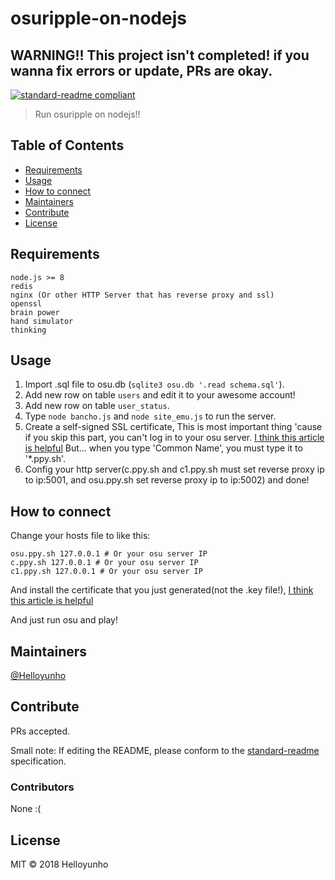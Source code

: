 # osuripple-on-nodejs

## WARNING!! This project isn't completed! if you wanna fix errors or update, PRs are okay.

[![standard-readme compliant](https://img.shields.io/badge/standard--readme-OK-green.svg?style=flat-square)](https://github.com/RichardLitt/standard-readme)

> Run osuripple on nodejs!!

## Table of Contents

- [Requirements](#requirements)
- [Usage](#usage)
- [How to connect](#how-to-connect)
- [Maintainers](#maintainers)
- [Contribute](#contribute)
- [License](#license)

## Requirements

```
node.js >= 8
redis
nginx (Or other HTTP Server that has reverse proxy and ssl)
openssl
brain power
hand simulator
thinking
```

## Usage

1. Import .sql file to osu.db (`sqlite3 osu.db '.read schema.sql'`).
2. Add new row on table `users` and edit it to your awesome account!
3. Add new row on table `user_status`.
4. Type `node bancho.js` and `node site_emu.js` to run the server.
5. Create a self-signed SSL certificate, This is most important thing 'cause if you skip this part, you can't log in to your osu server. [I think this article is helpful](https://www.akadia.com/services/ssh_test_certificate.html) But... when you type 'Common Name', you must type it to '*.ppy.sh'.
6. Config your http server(c.ppy.sh and c1.ppy.sh must set reverse proxy ip to ip:5001, and osu.ppy.sh set reverse proxy ip to ip:5002) and done!

## How to connect

Change your hosts file to like this:
```
osu.ppy.sh 127.0.0.1 # Or your osu server IP
c.ppy.sh 127.0.0.1 # Or your osu server IP
c1.ppy.sh 127.0.0.1 # Or your osu server IP
```

And install the certificate that you just generated(not the .key file!), [I think this article is helpful](https://community.spiceworks.com/how_to/1839-installing-self-signed-ca-certificate-in-windows)

And just run osu and play!

## Maintainers

[@Helloyunho](https://github.com/Helloyunho)

## Contribute

PRs accepted.

Small note: If editing the README, please conform to the [standard-readme](https://github.com/RichardLitt/standard-readme) specification.

### Contributors

None :(

## License

MIT © 2018 Helloyunho
